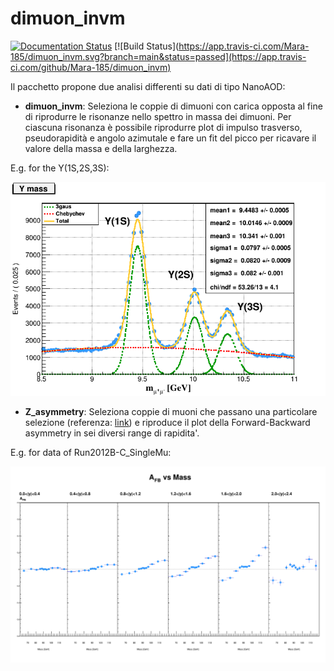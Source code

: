 # dimuon_invm

[![Documentation Status](https://readthedocs.org/projects/dimuon-invm/badge/?version=latest)](https://dimuon-invm.readthedocs.io/en/latest/?badge=latest)
[![Build Status](https://app.travis-ci.com/Mara-185/dimuon_invm.svg?branch=main&status=passed](https://app.travis-ci.com/github/Mara-185/dimuon_invm)

Il pacchetto propone due analisi differenti su dati di tipo NanoAOD:
* **dimuon_invm**: Seleziona le coppie di dimuoni con carica opposta al fine di riprodurre le risonanze nello spettro in massa dei dimuoni. Per ciascuna risonanza è possibile riprodurre plot di impulso trasverso, pseudorapidità e angolo azimutale e fare un fit del picco per ricavare il valore della massa e della larghezza.

E.g. for the Y(1S,2S,3S):

![Image](./dimuon_invm/Fit/Y_fit.png "icon")

* **Z_asymmetry**: Seleziona coppie di muoni che passano una particolare selezione (referenza: [link](https://arxiv.org/abs/1806.00863)) e riproduce il plot della Forward-Backward asymmetry in sei diversi range di rapidita'.

E.g. for data of Run2012B-C_SingleMu:

![Image](./Z_asymmetry/Plot/afb_y_all.png "icon")
